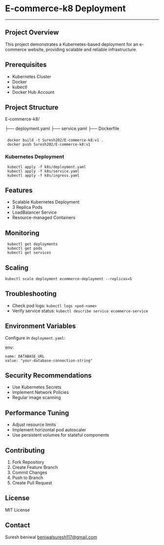 # E-commerce-k8 Deployment
------------------------------------------------------------------------------------------------------

## Project Overview
This project demonstrates a Kubernetes-based deployment for an e-commerce website, providing scalable and reliable infrastructure.

## Prerequisites
- Kubernetes Cluster
- Docker
- kubectl
- Docker Hub Account

## Project Structure


E-commerce-k8/
 
 ├── deployment.yaml
 ├── service.yaml
 ├── Dockerfile

###
     docker build -t Suresh202/E-commerce-k8:v1 .
     docker push Suresh202/E-commerce-k8:v1


###  Kubernetes Deployment

     kubectl apply -f k8s/deployment.yaml
     kubectl apply -f k8s/service.yaml
     kubectl apply -f k8s/ingress.yaml



## Features
- Scalable Kubernetes Deployment
- 3 Replica Pods
- LoadBalancer Service
- Resource-managed Containers

## Monitoring

     kubectl get deployments
     kubectl get pods
     kubectl get services

     
## Scaling

    kubectl scale deployment ecommerce-deployment --replicas=5



## Troubleshooting
- Check pod logs: `kubectl logs <pod-name>`
- Verify service status: `kubectl describe service ecommerce-service`

## Environment Variables
Configure in `deployment.yaml`:

env:

    name: DATABASE_URL
    value: "your-database-connection-string"

## Security Recommendations
- Use Kubernetes Secrets
- Implement Network Policies
- Regular image scanning

## Performance Tuning
- Adjust resource limits
- Implement horizontal pod autoscaler
- Use persistent volumes for stateful components

## Contributing
1. Fork Repository
2. Create Feature Branch
3. Commit Changes
4. Push to Branch
5. Create Pull Request

## License
MIT License

## Contact
Suresh beniwal
beniwalsuresh117@gmail.com

    
